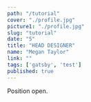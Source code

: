 ```yaml
---
path: "/tutorial"
cover: "./profile.jpg"
picture1: "./profile.jpg"
slug: "tutorial"
date: "5"
title: "HEAD DESIGNER"
name: "Megan Taylor"
link: ""
tags: ['gatsby', 'test']
published: true
---
```


Position open. 
